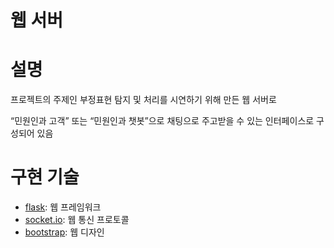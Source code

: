 # 웹 서버

# 설명
프로젝트의 주제인 부정표현 탐지 및 처리를 시연하기 위해 만든 웹 서버로

“민원인과 고객” 또는 “민원인과 챗봇”으로 채팅으로 주고받을 수 있는 인터페이스로 구성되어 있음

# 구현 기술
- [flask](https://github.com/pallets/flask): 웹 프레임워크
- [socket.io](https://socket.io/): 웹 통신 프로토콜
- [bootstrap](https://getbootstrap.com/): 웹 디자인
